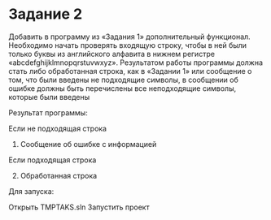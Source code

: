 # Задание 2
Добавить в программу из «Задания 1» дополнительный функционал. Необходимо начать проверять входящую строку, чтобы в ней были только буквы из английского алфавита в нижнем регистре «abcdefghijklmnopqrstuvwxyz». Результатом работы программы должна стать либо обработанная строка, как в «Задании 1» или сообщение о том, что были введены не подходящие символы, в сообщении об ошибке должны быть перечислены все неподходящие символы, которые были введены

Результат программы:

Если не подходящая строка

1. Сообщение об ошибке с информацией

Если подходящая строка

2. Обработанная строка

Для запуска:

Открыть TMPTAKS.sln
Запустить проект
